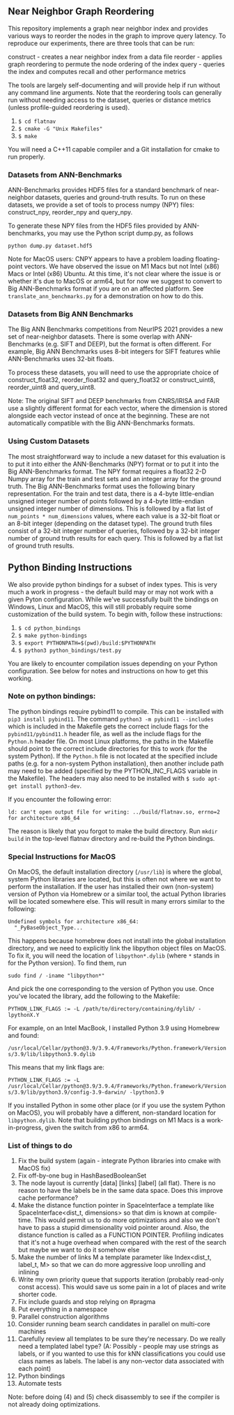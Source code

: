 ## Near Neighbor Graph Reordering

This repository implements a graph near neighbor index and provides various ways to reorder the nodes in the graph to improve query latency. To reproduce our experiments, there are three tools that can be run:

construct - creates a near neighbor index from a data file
reorder - applies graph reordering to permute the node ordering of the index
query - queries the index and computes recall and other performance metrics

The tools are largely self-documenting and will provide help if run without any command line arguments. Note that the reordering tools can generally run without needing access to the dataset, queries or distance metrics (unless profile-guided reordering is used).

1. `$ cd flatnav`
2. `$ cmake -G "Unix Makefiles"`
3. `$ make` 

You will need a C++11 capable compiler and a Git installation for cmake to run properly.

### Datasets from ANN-Benchmarks

ANN-Benchmarks provides HDF5 files for a standard benchmark of near-neighbor datasets, queries and ground-truth results. To run on these datasets, we provide a set of tools to process numpy (NPY) files: construct_npy, reorder_npy and query_npy.

To generate these NPY files from the HDF5 files provided by ANN-benchmarks, you may use the Python script dump.py, as follows

```python dump.py dataset.hdf5```

Note for MacOS users: CNPY appears to have a problem loading floating-point vectors. We have observed the issue on M1 Macs but not Intel (x86) Macs or Intel (x86) Ubuntu. At this time, it's not clear where the issue is or whether it's due to MacOS or arm64, but for now we suggest to convert to Big ANN-Benchmarks format if you are on an affected platform. See `translate_ann_benchmarks.py` for a demonstration on how to do this.


### Datasets from Big ANN Benchmarks

The Big ANN Benchmarks competitions from NeurIPS 2021 provides a new set of near-neighbor datasets. There is some overlap with ANN-Benchmarks (e.g. SIFT and DEEP), but the format is often different. For example, Big ANN Benchmarks uses 8-bit integers for SIFT features whlie ANN-Benchmarks uses 32-bit floats.

To process these datasets, you will need to use the appropriate choice of construct_float32, reorder_float32 and query_float32 or construct_uint8, reorder_uint8 and query_uint8.

Note: The original SIFT and DEEP benchmarks from CNRS/IRISA and FAIR use a slightly different format for each vector, where the dimension is stored alongside each vector instead of once at the beginning. These are not automatically compatible with the Big ANN-Benchmarks formats.


### Using Custom Datasets

The most straightforward way to include a new dataset for this evaluation is to put it into either the ANN-Benchmarks (NPY) format or to put it into the Big ANN-Benchmarks format. The NPY format requires a float32 2-D Numpy array for the train and test sets and an integer array for the ground truth. The Big ANN-Benchmarks format uses the following binary representation. For the train and test data, there is a 4-byte little-endian unsigned integer number of points followed by a 4-byte little-endian unsigned integer number of dimensions. This is followed by a flat list of `num_points * num_dimensions` values, where each value is a 32-bit float or an 8-bit integer (depending on the dataset type). The ground truth files consist of a 32-bit integer number of queries, followed by a 32-bit integer number of ground truth results for each query. This is followed by a flat list of ground truth results.


## Python Binding Instructions
We also provide python bindings for a subset of index types. This is very much a work in progress - the default build may or may not work with a given Pyton configuration. While we've successfully built the bindings on Windows, Linux and MacOS, this will still probably require some customization of the build system. To begin with, follow these instructions:

1. `$ cd python_bindings`
2. `$ make python-bindings`
3. `$ export PYTHONPATH=$(pwd)/build:$PYTHONPATH`
4. `$ python3 python_bindings/test.py`

You are likely to encounter compilation issues depending on your Python configuration. See below for notes and instructions on how to get this working.

### Note on python bindings: 
The python bindings require pybind11 to compile. This can be installed with `pip3 install pybind11`. The command `python3 -m pybind11 --includes` which is included in the Makefile gets the correct include flags for the `pybind11/pybind11.h` header file, as well as the include flags for the `Python.h` header file. On most Linux platforms, the paths in the Makefile should point to the correct include directories for this to work (for the system Python). If the `Python.h` file is not located at the specified include paths (e.g. for a non-system Python installation), then another include path may need to be added (specified by the PYTHON_INC_FLAGS variable in the Makefile). The headers may also need to be installed with `$ sudo apt-get install python3-dev`. 

If you encounter the following error:

`ld: can't open output file for writing: ../build/flatnav.so, errno=2 for architecture x86_64`

The reason is likely that you forgot to make the build directory. Run `mkdir build` in the top-level flatnav directory and re-build the Python bindings.

### Special Instructions for MacOS

On MacOS, the default installation directory (`/usr/lib`) is where the global, system Python libraries are located, but this is often not where we want to perform the installation. If the user has installed their own (non-system) version of Python via Homebrew or a similar tool, the actual Python libraries will be located somewhere else. This will result in many errors similar to the following:

```
Undefined symbols for architecture x86_64:
  "_PyBaseObject_Type...
```

This happens because homebrew does not install into the global installation directory, and we need to explicitly link the libpython object files on MacOS. To fix it, you will need the location of `libpython*.dylib` (where `*` stands in for the Python version). To find them, run 

`sudo find / -iname "libpython*"`

And pick the one corresponding to the version of Python you use. Once you've located the library, add the following to the Makefile:

`PYTHON_LINK_FLAGS := -L /path/to/directory/containing/dylib/ -lpythonX.Y`

For example, on an Intel MacBook, I installed Python 3.9 using Homebrew and found:

`/usr/local/Cellar/python@3.9/3.9.4/Frameworks/Python.framework/Versions/3.9/lib/libpython3.9.dylib`

This means that my link flags are:

`PYTHON_LINK_FLAGS := -L /usr/local/Cellar/python@3.9/3.9.4/Frameworks/Python.framework/Versions/3.9/lib/python3.9/config-3.9-darwin/ -lpython3.9`

If you installed Python in some other place (or if you use the system Python on MacOS), you will probably have a different, non-standard location for `libpython.dylib`. Note that building python bindings on M1 Macs is a work-in-progress, given the switch from x86 to arm64. 

### List of things to do

1. Fix the build system (again - integrate Python libraries into cmake with MacOS fix)
2. Fix off-by-one bug in HashBasedBooleanSet
3. The node layout is currently [data] [links] [label] (all flat). There is no reason to have the labels be in the same data space. Does this improve cache performance?
4. Make the distance function pointer in SpaceInterface a template like SpaceInterface<dist_t, dimensions> so that dim is known at compile-time.
This would permit us to do more optimizations and also we don't have to pass a stupid dimensionality void pointer around. Also, the distance function is called as a FUNCTION POINTER. Profiling indicates that it's not a huge overhead when compared with the rest of the search but maybe we want to do it somehow else
5. Make the number of links M a template parameter like Index<dist_t, label_t, M> so that we can do more aggressive loop unrolling and inlining
6. Write my own priority queue that supports iteration (probably read-only const access). This would save us some pain in a lot of places and write shorter code.
7. Fix include guards and stop relying on #pragma
8. Put everything in a namespace
9. Parallel construction algorithms
10. Consider running beam search candidates in parallel on multi-core machines
11. Carefully review all templates to be sure they're necessary. Do we really need a templated label type? (A: Possibly - people may use strings as labels, or if you wanted to use this for kNN classifications you could use class names as labels. The label is any non-vector data associated with each point)
12. Python bindings
13. Automate tests


Note: before doing (4) and (5) check disassembly to see if the compiler is not already doing optimizations.





